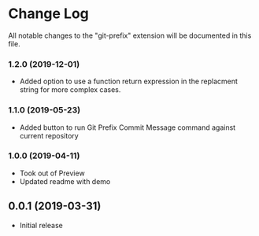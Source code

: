 # Change Log

All notable changes to the "git-prefix" extension will be documented in this file.

### 1.2.0 (2019-12-01)
- Added option to use a function return expression in the replacment string for more complex cases.

### 1.1.0 (2019-05-23)
- Added button to run Git Prefix Commit Message command against current repository

### 1.0.0 (2019-04-11)

- Took out of Preview
- Updated readme with demo

## 0.0.1 (2019-03-31)

- Initial release